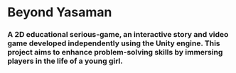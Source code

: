 # Beyond Yasaman
### A 2D educational serious-game, an interactive story and video game developed independently using the Unity engine. This project aims to enhance problem-solving skills by immersing players in the life of a young girl.
 
